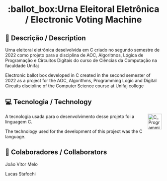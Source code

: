 <h1 align="center"> :ballot_box:Urna Eleitoral Eletrônica / Electronic Voting Machine </h1>

## :pencil: Descrição / Description
<p align="left"> Urna eleitoral eletrônica deselvolvida em C criado no segundo semestre de 2022 como projeto para a disciplina de AOC, Algoritmos, Lógica de Programação e Circuitos Digitais do curso de Ciências da Computação na faculdade Unifaj </p>
<p align="lef"> Electronic ballot box developed in C created in the second semester of 2022 as a project for the AOC, Algorithms, Programming Logic and Digital Circuits discipline of the Computer Science course at Unifaj college </p>

## :computer: Tecnologia / Technology
<img align="right" width="45" height="50" alt="C_Programming_Language svg" src="https://github.com/user-attachments/assets/28b26c7a-2244-4183-8980-62c0a1056eed" />

<p align="left"> A tecnologia usada para o desenvolvimento desse projeto foi a linguagem C. </p>
<p align="left"> The technology used for the development of this project was the C language. </p>

## :bust_in_silhouette:	 Colaboradores / Collaborators
<p align="left"> João Vitor Melo </p>
<p align="left"> Lucas Stafochi </p>
